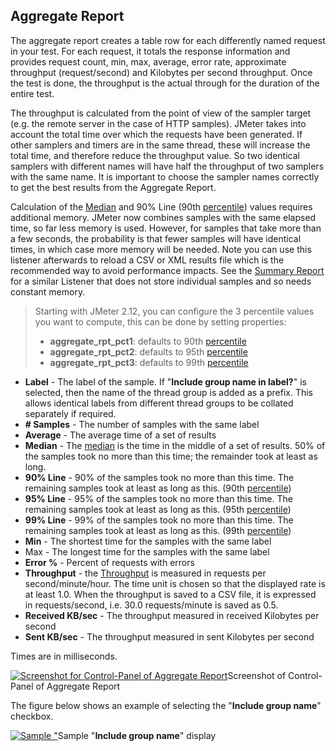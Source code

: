 ## Aggregate Report

The aggregate report creates a table row for each differently named request in your test. For each request, it totals the response information and provides request count, min, max, average, error rate, approximate throughput (request/second) and Kilobytes per second throughput. Once the test is done, the throughput is the actual through for the duration of the entire test.

The throughput is calculated from the point of view of the sampler target (e.g. the remote server in the case of HTTP samples). JMeter takes into account the total time over which the requests have been generated. If other samplers and timers are in the same thread, these will increase the total time, and therefore reduce the throughput value. So two identical samplers with different names will have half the throughput of two samplers with the same name. It is important to choose the sampler names correctly to get the best results from the Aggregate Report.

Calculation of the [Median](https://jmeter.apache.org/usermanual/glossary.html#Median) and 90% Line (90th [percentile](https://jmeter.apache.org/usermanual/glossary.html#Percentile)) values requires additional memory. JMeter now combines samples with the same elapsed time, so far less memory is used. However, for samples that take more than a few seconds, the probability is that fewer samples will have identical times, in which case more memory will be needed. Note you can use this listener afterwards to reload a CSV or XML results file which is the recommended way to avoid performance impacts. See the [Summary Report](https://jmeter.apache.org/usermanual/component_reference.html#Summary_Report) for a similar Listener that does not store individual samples and so needs constant memory.



> Starting with JMeter 2.12, you can configure the 3 percentile values you want to compute, this can be done by setting properties:
>
> - **aggregate_rpt_pct1**: defaults to 90th [percentile](https://jmeter.apache.org/usermanual/glossary.html#Percentile)
> - **aggregate_rpt_pct2**: defaults to 95th [percentile](https://jmeter.apache.org/usermanual/glossary.html#Percentile)
> - **aggregate_rpt_pct3**: defaults to 99th [percentile](https://jmeter.apache.org/usermanual/glossary.html#Percentile)
>



- **Label** - The label of the sample. If "**Include group name in label?**" is selected, then the name of the thread group is added as a prefix. This allows identical labels from different thread groups to be collated separately if required.
- **# Samples** - The number of samples with the same label
- **Average** - The average time of a set of results
- **Median** - The [median](https://jmeter.apache.org/usermanual/glossary.html#Median) is the time in the middle of a set of results. 50% of the samples took no more than this time; the remainder took at least as long.
- **90% Line** - 90% of the samples took no more than this time. The remaining samples took at least as long as this. (90th [percentile](https://jmeter.apache.org/usermanual/glossary.html#Percentile))
- **95% Line** - 95% of the samples took no more than this time. The remaining samples took at least as long as this. (95th [percentile](https://jmeter.apache.org/usermanual/glossary.html#Percentile))
- **99% Line** - 99% of the samples took no more than this time. The remaining samples took at least as long as this. (99th [percentile](https://jmeter.apache.org/usermanual/glossary.html#Percentile))
- **Min** - The shortest time for the samples with the same label
- Max - The longest time for the samples with the same label
- **Error %** - Percent of requests with errors
- **Throughput** - the [Throughput](https://jmeter.apache.org/usermanual/glossary.html#Throughput) is measured in requests per second/minute/hour. The time unit is chosen so that the displayed rate is at least 1.0. When the throughput is saved to a CSV file, it is expressed in requests/second, i.e. 30.0 requests/minute is saved as 0.5.
- **Received KB/sec** - The throughput measured in received Kilobytes per second
- **Sent KB/sec** - The throughput measured in sent Kilobytes per second

Times are in milliseconds.

[![Screenshot for Control-Panel of Aggregate Report](https://jmeter.apache.org/images/screenshots/aggregate_report.png)](https://jmeter.apache.org/images/screenshots/aggregate_report.png)Screenshot of Control-Panel of Aggregate Report

The figure below shows an example of selecting the "**Include group name**" checkbox.

[![Sample "](https://jmeter.apache.org/images/screenshots/aggregate_report_grouped.png)](https://jmeter.apache.org/images/screenshots/aggregate_report_grouped.png)Sample "**Include group name**" display